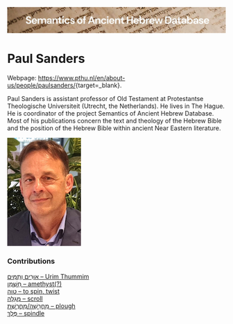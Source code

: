 <html><body><img id="banner" src="../../images/banners/banner.png" alt="banner" /></body></html>

# Paul Sanders

Webpage: <a href="https://www.pthu.nl/en/about-us/people/paulsanders/">https://www.pthu.nl/en/about-us/people/paulsanders/</a>{target=_blank}.

Paul Sanders is assistant professor of Old Testament at Protestantse Theologische Universiteit (Utrecht, the Netherlands). He lives in The Hague. He is coordinator of the project Semantics of Ancient Hebrew Database. Most of his publications concern the text and theology of the Hebrew Bible and the position of the Hebrew Bible within ancient Near Eastern literature.

![paul sanders](../images/photos/paul_sanders.jpg "Paul Sanders")



### Contributions
[אוּרִים וְתֻמִּים – Urim Thummim](../words/2urim_wthummim.md)<br>[חַשְׁמַן – amethyst(?)](../words/chashman.md)<br>[טוה – to spin, twist](../words/t-w-h.md)<br>[מְגִלָּה – scroll](../words/mgillah.md)<br>[מַחֲרֵשָׁה/מַחֲרֶשֶׁת – plough](../words/machareshah.md)<br>[פֶּלֶךְ – spindle](../words/pelek.md)<br>